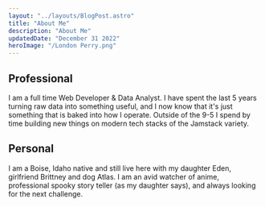 ```yaml
---
layout: "../layouts/BlogPost.astro"
title: "About Me"
description: "About Me"
updatedDate: "December 31 2022"
heroImage: "/London Perry.png"
---
```


## Professional

I am a full time Web Developer & Data Analyst. I have spent the last 5 years turning raw data into something useful, and I now know that it's just something that is baked into how I operate. Outside of the 9-5 I spend by time building new things on modern tech stacks of the Jamstack variety.

## Personal

I am a Boise, Idaho native and still live here with my daughter Eden, girlfriend Brittney and dog Atlas. I am an avid watcher of anime, professional spooky story teller (as my daughter says), and always looking for the next challenge.